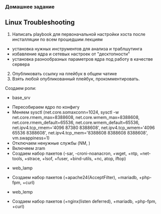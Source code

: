 ### Домашнее задание
Linux Troubleshooting
--------
1. Написать playbook для первоначальной настройки хоста после инсталляции по всем прошедшим лекциям
- установка нужных инструментов для анализа и траблшутинга
- избавление ядра и сетевых настроек от "десктопности"
- установка разнообразных параметров ядра под работу в качестве сервера
2. Опубликовать ссылку на плейбук в общем чатике
3. Взять любой опубликованный плейбук, прокомментировать.

Создаем роли:
 * base_srv
  - Пересобираем ядро по конфигу
  - Меняем sysctl (net.core.somaxconn=1024, sysctl -w net.core.rmem_max=8388608, net.core.wmem_max=8388608, net.core.rmem_default=65536, net.core.wmem_default=65536, net.ipv4.tcp_rmem='4096 87380 8388608', net.ipv4.tcp_wmem='4096 65536 8388608', net.ipv4.tcp_mem='8388608 8388608 8388608', vm.swappiness=1)
  - Отключаем ненужные службы (NM, )
  - Включяем zram
  - Создаем набор пакетов (-sar, -croni-noanacron, +wget, +ntp, +net-tools, +strace, +lsof, +fuser, +bind-utils, +nc, atop, iftop)
 * web_lamp
  - Создаем набор пакетов (+apache24(AcceptFilter), +mariadb, +php-fpm, +curl)
 * web_lemp
  - Создаем набор пакетов (+nginx(listen deferred), +mariadb, +php-fpm, +curl)

